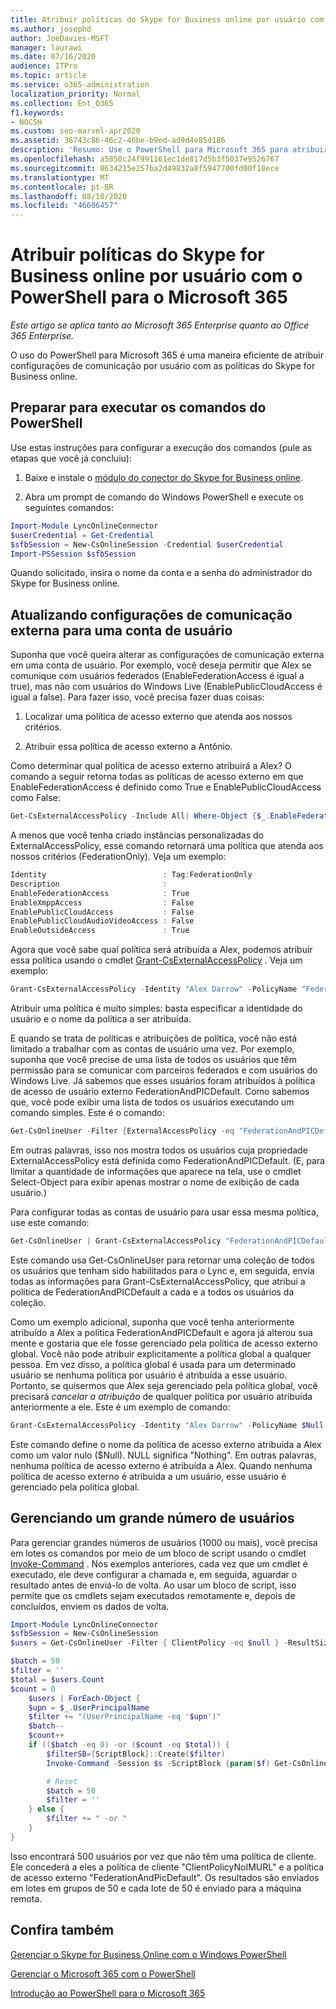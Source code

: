 ```yaml
---
title: Atribuir políticas do Skype for Business online por usuário com o PowerShell para o Microsoft 365
ms.author: josephd
author: JoeDavies-MSFT
manager: laurawi
ms.date: 07/16/2020
audience: ITPro
ms.topic: article
ms.service: o365-administration
localization_priority: Normal
ms.collection: Ent_O365
f1.keywords:
- NOCSH
ms.custom: seo-marvel-apr2020
ms.assetid: 36743c86-46c2-46be-b9ed-ad9d4e85d186
description: 'Resumo: Use o PowerShell para Microsoft 365 para atribuir configurações de comunicação por usuário com as políticas do Skype for Business online.'
ms.openlocfilehash: a5850c24f991161ec1de817d5b3f5037e9526767
ms.sourcegitcommit: 8634215e257ba2d49832a8f5947700fd00f18ece
ms.translationtype: MT
ms.contentlocale: pt-BR
ms.lasthandoff: 08/10/2020
ms.locfileid: "46606457"
---
```

# <a name="assign-per-user-skype-for-business-online-policies-with-powershell-for-microsoft-365"></a>Atribuir políticas do Skype for Business online por usuário com o PowerShell para o Microsoft 365

*Este artigo se aplica tanto ao Microsoft 365 Enterprise quanto ao Office 365 Enterprise.*

O uso do PowerShell para Microsoft 365 é uma maneira eficiente de atribuir configurações de comunicação por usuário com as políticas do Skype for Business online.
  
## <a name="prepare-to-run-the-powershell-commands"></a>Preparar para executar os comandos do PowerShell

Use estas instruções para configurar a execução dos comandos (pule as etapas que você já concluiu):
  
1. Baixe e instale o [módulo do conector do Skype for Business online](https://www.microsoft.com/download/details.aspx?id=39366).
    
2. Abra um prompt de comando do Windows PowerShell e execute os seguintes comandos: 
    
```powershell
Import-Module LyncOnlineConnector
$userCredential = Get-Credential
$sfbSession = New-CsOnlineSession -Credential $userCredential
Import-PSSession $sfbSession
```

Quando solicitado, insira o nome da conta e a senha do administrador do Skype for Business online.
    
## <a name="updating-external-communication-settings-for-a-user-account"></a>Atualizando configurações de comunicação externa para uma conta de usuário

Suponha que você queira alterar as configurações de comunicação externa em uma conta de usuário. Por exemplo, você deseja permitir que Alex se comunique com usuários federados (EnableFederationAccess é igual a true), mas não com usuários do Windows Live (EnablePublicCloudAccess é igual a false). Para fazer isso, você precisa fazer duas coisas:
  
1. Localizar uma política de acesso externo que atenda aos nossos critérios.
    
2. Atribuir essa política de acesso externo a Antônio.
    
Como determinar qual política de acesso externo atribuirá a Alex? O comando a seguir retorna todas as políticas de acesso externo em que EnableFederationAccess é definido como True e EnablePublicCloudAccess como False:
  
```powershell
Get-CsExternalAccessPolicy -Include All| Where-Object {$_.EnableFederationAccess -eq $True -and $_.EnablePublicCloudAccess -eq $False}
```

A menos que você tenha criado instâncias personalizadas do ExternalAccessPolicy, esse comando retornará uma política que atenda aos nossos critérios (FederationOnly). Veja um exemplo:
  
```powershell
Identity                          : Tag:FederationOnly
Description                       :
EnableFederationAccess            : True
EnableXmppAccess                  : False
EnablePublicCloudAccess           : False
EnablePublicCloudAudioVideoAccess : False
EnableOutsideAccess               : True
```

Agora que você sabe qual política será atribuída a Alex, podemos atribuir essa política usando o cmdlet [Grant-CsExternalAccessPolicy](https://go.microsoft.com/fwlink/?LinkId=523974) . Veja um exemplo:
  
```powershell
Grant-CsExternalAccessPolicy -Identity "Alex Darrow" -PolicyName "FederationOnly"
```

Atribuir uma política é muito simples: basta especificar a identidade do usuário e o nome da política a ser atribuída. 
  
E quando se trata de políticas e atribuições de política, você não está limitado a trabalhar com as contas de usuário uma vez. Por exemplo, suponha que você precise de uma lista de todos os usuários que têm permissão para se comunicar com parceiros federados e com usuários do Windows Live. Já sabemos que esses usuários foram atribuídos à política de acesso de usuário externo FederationAndPICDefault. Como sabemos que, você pode exibir uma lista de todos os usuários executando um comando simples. Este é o comando:
  
```powershell
Get-CsOnlineUser -Filter {ExternalAccessPolicy -eq "FederationAndPICDefault"} | Select-Object DisplayName
```

Em outras palavras, isso nos mostra todos os usuários cuja propriedade ExternalAccessPolicy está definida como FederationAndPICDefault. (E, para limitar a quantidade de informações que aparece na tela, use o cmdlet Select-Object para exibir apenas mostrar o nome de exibição de cada usuário.) 
  
Para configurar todas as contas de usuário para usar essa mesma política, use este comando:
  
```powershell
Get-CsOnlineUser | Grant-CsExternalAccessPolicy "FederationAndPICDefault"
```

Este comando usa Get-CsOnlineUser para retornar uma coleção de todos os usuários que tenham sido habilitados para o Lync e, em seguida, envia todas as informações para Grant-CsExternalAccessPolicy, que atribui a política de FederationAndPICDefault a cada e a todos os usuários da coleção.
  
Como um exemplo adicional, suponha que você tenha anteriormente atribuído a Alex a política FederationAndPICDefault e agora já alterou sua mente e gostaria que ele fosse gerenciado pela política de acesso externo global. Você não pode atribuir explicitamente a política global a qualquer pessoa. Em vez disso, a política global é usada para um determinado usuário se nenhuma política por usuário é atribuída a esse usuário. Portanto, se quisermos que Alex seja gerenciado pela política global, você precisará *cancelar a atribuição* de qualquer política por usuário atribuída anteriormente a ele. Este é um exemplo de comando:
  
```powershell
Grant-CsExternalAccessPolicy -Identity "Alex Darrow" -PolicyName $Null
```

Este comando define o nome da política de acesso externo atribuída a Alex como um valor nulo ($Null). NULL significa "Nothing". Em outras palavras, nenhuma política de acesso externo é atribuída a Alex. Quando nenhuma política de acesso externo é atribuída a um usuário, esse usuário é gerenciado pela política global.
  

## <a name="managing-large-numbers-of-users"></a>Gerenciando um grande número de usuários

Para gerenciar grandes números de usuários (1000 ou mais), você precisa em lotes os comandos por meio de um bloco de script usando o cmdlet [Invoke-Command](https://docs.microsoft.com/powershell/module/microsoft.powershell.core/invoke-command?view=powershell-7) .  Nos exemplos anteriores, cada vez que um cmdlet é executado, ele deve configurar a chamada e, em seguida, aguardar o resultado antes de enviá-lo de volta.  Ao usar um bloco de script, isso permite que os cmdlets sejam executados remotamente e, depois de concluídos, enviem os dados de volta. 

```powershell
Import-Module LyncOnlineConnector
$sfbSession = New-CsOnlineSession
$users = Get-CsOnlineUser -Filter { ClientPolicy -eq $null } -ResultSize 500

$batch = 50
$filter = ''
$total = $users.Count
$count = 0
    $users | ForEach-Object {
    $upn = $_.UserPrincipalName
    $filter += "(UserPrincipalName -eq '$upn')"
    $batch--
    $count++
    if (($batch -eq 0) -or ($count -eq $total)) {
        $filterSB=[ScriptBlock]::Create($filter)
        Invoke-Command -Session $s -ScriptBlock {param($f) Get-CsOnlineUser -filter $f | Grant-CsClientPolicy -PolicyName "ClientPolicyNoIMURL" -Passthru | Grant-CsExternalAccessPolicy -PolicyName "FederationAndPICDefault"} -ArgumentList $filterSB

        # Reset
        $batch = 50
        $filter = ''
    } else {
        $filter += " -or "
    }
}
```

Isso encontrará 500 usuários por vez que não têm uma política de cliente. Ele concederá a eles a política de cliente "ClientPolicyNoIMURL" e a política de acesso externo "FederationAndPicDefault". Os resultados são enviados em lotes em grupos de 50 e cada lote de 50 é enviado para a máquina remota.
  
## <a name="see-also"></a>Confira também

[Gerenciar o Skype for Business Online com o Windows PowerShell](manage-skype-for-business-online-with-office-365-powershell.md)
  
[Gerenciar o Microsoft 365 com o PowerShell](manage-office-365-with-office-365-powershell.md)
  
[Introdução ao PowerShell para o Microsoft 365](getting-started-with-office-365-powershell.md)
